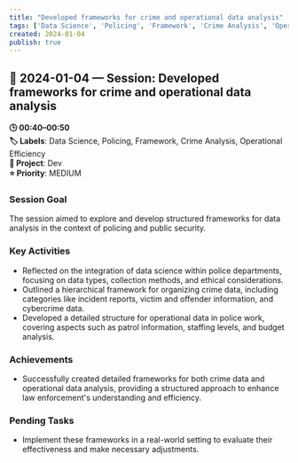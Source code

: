 ```yaml
---
title: "Developed frameworks for crime and operational data analysis"
tags: ['Data Science', 'Policing', 'Framework', 'Crime Analysis', 'Operational Efficiency']
created: 2024-01-04
publish: true
---
```


## 📅 2024-01-04 — Session: Developed frameworks for crime and operational data analysis

**🕒 00:40–00:50**  
**🏷️ Labels**: Data Science, Policing, Framework, Crime Analysis, Operational Efficiency  
**📂 Project**: Dev  
**⭐ Priority**: MEDIUM  


### Session Goal
The session aimed to explore and develop structured frameworks for data analysis in the context of policing and public security.

### Key Activities
- Reflected on the integration of data science within police departments, focusing on data types, collection methods, and ethical considerations.
- Outlined a hierarchical framework for organizing crime data, including categories like incident reports, victim and offender information, and cybercrime data.
- Developed a detailed structure for operational data in police work, covering aspects such as patrol information, staffing levels, and budget analysis.

### Achievements
- Successfully created detailed frameworks for both crime data and operational data analysis, providing a structured approach to enhance law enforcement's understanding and efficiency.

### Pending Tasks
- Implement these frameworks in a real-world setting to evaluate their effectiveness and make necessary adjustments.
